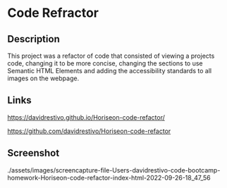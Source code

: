 # Code Refractor

## Description
This project was a refactor of code that consisted of viewing a projects code, changing it to be more concise, changing the sections to use Semantic HTML Elements and adding the accessibility standards to all images on the webpage.

## Links

https://davidrestivo.github.io/Horiseon-code-refactor/


https://github.com/davidrestivo/Horiseon-code-refactor

## Screenshot

./assets/images/screencapture-file-Users-davidrestivo-code-bootcamp-homework-Horiseon-code-refactor-index-html-2022-09-26-18_47_56









